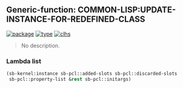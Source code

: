 ## Generic-function: COMMON-LISP:UPDATE-INSTANCE-FOR-REDEFINED-CLASS
[![package](https://img.shields.io/badge/Package-COMMON--LISP-5f9ea0.svg?style=social&colorA=999999)](../) [![type](https://img.shields.io/badge/Type-Generic--Function-5f9ea0.svg?style=social&colorA=999999)](../#generic-function) [![clhs](https://img.shields.io/badge/CLHS-UPDATE--INSTANCE--FOR--REDEFINED--CLASS-5f9ea0.svg?style=social&colorA=999999)](http://www.lispworks.com/documentation/HyperSpec/Body/f_upda_1.htm) 

> No description.

### Lambda list
```cl
(sb-kernel:instance sb-pcl::added-slots sb-pcl::discarded-slots
 sb-pcl::property-list &rest sb-pcl::initargs)
```
